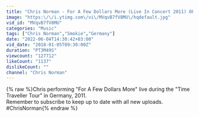 ```yaml
---
title: "Chris Norman - For A Few Dollars More (Live In Concert 2011) OFFICIAL"
image: "https:\/\/i.ytimg.com\/vi\/MVqvB7fV8MU\/hqdefault.jpg"
vid_id: "MVqvB7fV8MU"
categories: "Music"
tags: ["Chris Norman","Smokie","Germany"]
date: "2022-06-04T14:30:42+03:00"
vid_date: "2018-01-05T09:30:00Z"
duration: "PT3M49S"
viewcount: "127712"
likeCount: "1137"
dislikeCount: ""
channel: "Chris Norman"
---
```

{% raw %}Chris performing &quot;For A Few Dollars More&quot; live during the &quot;Time Traveller Tour&quot; in Germany, 2011.<br />Remember to subscribe to keep up to date with all new uploads. #ChrisNorman{% endraw %}
